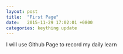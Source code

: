 ```yaml
---
layout: post
title:  "First Page"
date:   2015-11-29 17:02:01 +0800
categories: keything update
---
```

I will use Github Page to record my daily learn
